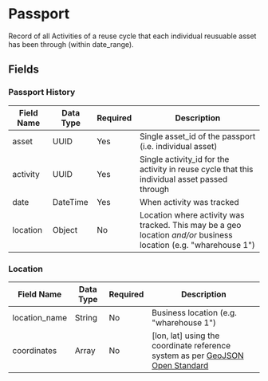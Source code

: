 # Passport

Record of all Activities of a reuse cycle that each individual reusuable asset has been through (within date_range).

## Fields

### Passport History

Field Name | Data Type | Required | Description
---------- | --------- | -------- | -----------
|asset|UUID|Yes|Single asset_id of the passport (i.e. individual asset)|
|activity|UUID|Yes|Single activity_id for the activity in reuse cycle that this individual asset passed through|
|date|DateTime|Yes|When activity was tracked|
|location|Object|No|Location where activity was tracked. This may be a geo location *and/or* business location (e.g. "wharehouse 1")|

### Location

Field Name | Data Type | Required | Description
---------- | --------- | -------- | -----------
location_name|String|No|Business location (e.g. "wharehouse 1")
coordinates|Array|No|[lon, lat] using the coordinate reference system as per [GeoJSON Open Standard](https://tools.ietf.org/html/rfc7946#page-12)